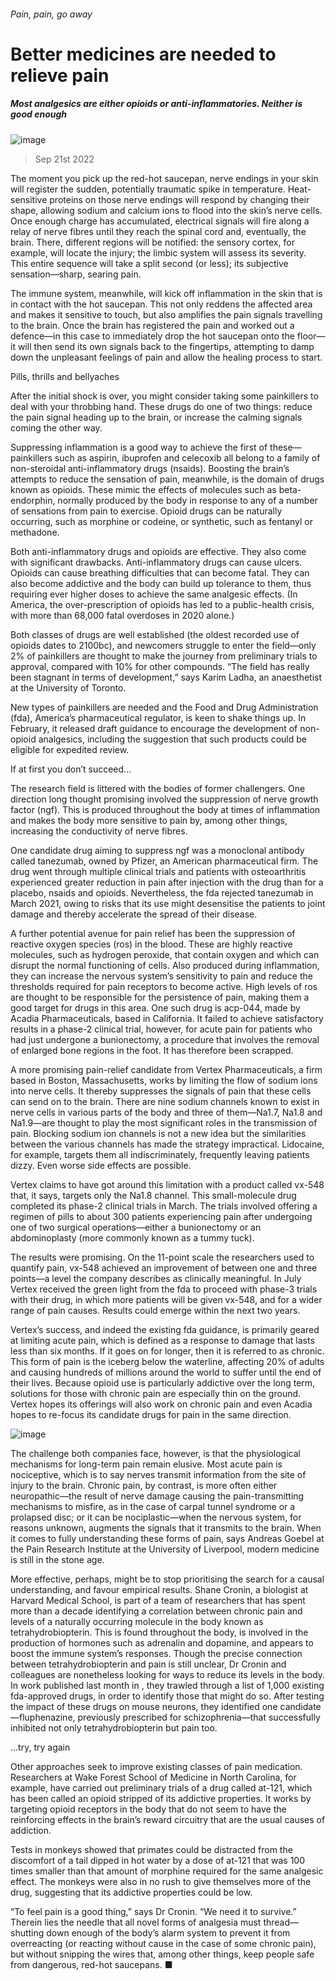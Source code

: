 ###### Pain, pain, go away
# Better medicines are needed to relieve pain 
##### Most analgesics are either opioids or anti-inflammatories. Neither is good enough 
![image](images/20220924_STD001.jpg) 
> Sep 21st 2022 
The moment you pick up the red-hot saucepan, nerve endings in your skin will register the sudden, potentially traumatic spike in temperature. Heat-sensitive proteins on those nerve endings will respond by changing their shape, allowing sodium and calcium ions to flood into the skin’s nerve cells. Once enough charge has accumulated, electrical signals will fire along a relay of nerve fibres until they reach the spinal cord and, eventually, the brain. There, different regions will be notified: the sensory cortex, for example, will locate the injury; the limbic system will assess its severity. This entire sequence will take a split second (or less); its subjective sensation—sharp, searing pain.
The immune system, meanwhile, will kick off inflammation in the skin that is in contact with the hot saucepan. This not only reddens the affected area and makes it sensitive to touch, but also amplifies the pain signals travelling to the brain. Once the brain has registered the pain and worked out a defence—in this case to immediately drop the hot saucepan onto the floor—it will then send its own signals back to the fingertips, attempting to damp down the unpleasant feelings of pain and allow the healing process to start.
Pills, thrills and bellyaches
After the initial shock is over, you might consider taking some painkillers to deal with your throbbing hand. These drugs do one of two things: reduce the pain signal heading up to the brain, or increase the calming signals coming the other way.
Suppressing inflammation is a good way to achieve the first of these—painkillers such as aspirin, ibuprofen and celecoxib all belong to a family of non-steroidal anti-inflammatory drugs (nsaids). Boosting the brain’s attempts to reduce the sensation of pain, meanwhile, is the domain of drugs known as opioids. These mimic the effects of molecules such as beta-endorphin, normally produced by the body in response to any of a number of sensations from pain to exercise. Opioid drugs can be naturally occurring, such as morphine or codeine, or synthetic, such as fentanyl or methadone.
Both anti-inflammatory drugs and opioids are effective. They also come with significant drawbacks. Anti-inflammatory drugs can cause ulcers. Opioids can cause breathing difficulties that can become fatal. They can also become addictive and the body can build up tolerance to them, thus requiring ever higher doses to achieve the same analgesic effects. (In America, the over-prescription of opioids has led to a public-health crisis, with more than 68,000 fatal overdoses in 2020 alone.)
Both classes of drugs are well established (the oldest recorded use of opioids dates to 2100bc), and newcomers struggle to enter the field—only 2% of painkillers are thought to make the journey from preliminary trials to approval, compared with 10% for other compounds. “The field has really been stagnant in terms of development,” says Karim Ladha, an anaesthetist at the University of Toronto.
New types of painkillers are needed and the Food and Drug Administration (fda), America’s pharmaceutical regulator, is keen to shake things up. In February, it released draft guidance to encourage the development of non-opioid analgesics, including the suggestion that such products could be eligible for expedited review.
If at first you don’t succeed...
The research field is littered with the bodies of former challengers. One direction long thought promising involved the suppression of nerve growth factor (ngf). This is produced throughout the body at times of inflammation and makes the body more sensitive to pain by, among other things, increasing the conductivity of nerve fibres.
One candidate drug aiming to suppress ngf was a monoclonal antibody called tanezumab, owned by Pfizer, an American pharmaceutical firm. The drug went through multiple clinical trials and patients with osteoarthritis experienced greater reduction in pain after injection with the drug than for a placebo, nsaids and opioids. Nevertheless, the fda rejected tanezumab in March 2021, owing to risks that its use might desensitise the patients to joint damage and thereby accelerate the spread of their disease.
A further potential avenue for pain relief has been the suppression of reactive oxygen species (ros) in the blood. These are highly reactive molecules, such as hydrogen peroxide, that contain oxygen and which can disrupt the normal functioning of cells. Also produced during inflammation, they can increase the nervous system’s sensitivity to pain and reduce the thresholds required for pain receptors to become active. High levels of ros are thought to be responsible for the persistence of pain, making them a good target for drugs in this area. One such drug is acp-044, made by Acadia Pharmaceuticals, based in California. It failed to achieve satisfactory results in a phase-2 clinical trial, however, for acute pain for patients who had just undergone a bunionectomy, a procedure that involves the removal of enlarged bone regions in the foot. It has therefore been scrapped.
A more promising pain-relief candidate from Vertex Pharmaceuticals, a firm based in Boston, Massachusetts, works by limiting the flow of sodium ions into nerve cells. It thereby suppresses the signals of pain that these cells can send on to the brain. There are nine sodium channels known to exist in nerve cells in various parts of the body and three of them—Na1.7, Na1.8 and Na1.9—are thought to play the most significant roles in the transmission of pain. Blocking sodium ion channels is not a new idea but the similarities between the various channels has made the strategy impractical. Lidocaine, for example, targets them all indiscriminately, frequently leaving patients dizzy. Even worse side effects are possible.
Vertex claims to have got around this limitation with a product called vx-548 that, it says, targets only the Na1.8 channel. This small-molecule drug completed its phase-2 clinical trials in March. The trials involved offering a regimen of pills to about 300 patients experiencing pain after undergoing one of two surgical operations—either a bunionectomy or an abdominoplasty (more commonly known as a tummy tuck).
The results were promising. On the 11-point scale the researchers used to quantify pain, vx-548 achieved an improvement of between one and three points—a level the company describes as clinically meaningful. In July Vertex received the green light from the fda to proceed with phase-3 trials with their drug, in which more patients will be given vx-548, and for a wider range of pain causes. Results could emerge within the next two years. 
Vertex’s success, and indeed the existing fda guidance, is primarily geared at limiting acute pain, which is defined as a response to damage that lasts less than six months. If it goes on for longer, then it is referred to as chronic. This form of pain is the iceberg below the waterline, affecting 20% of adults and causing hundreds of millions around the world to suffer until the end of their lives. Because opioid use is particularly addictive over the long term, solutions for those with chronic pain are especially thin on the ground. Vertex hopes its offerings will also work on chronic pain and even Acadia hopes to re-focus its candidate drugs for pain in the same direction. 
![image](images/20220924_STC029.png) 

The challenge both companies face, however, is that the physiological mechanisms for long-term pain remain elusive. Most acute pain is nociceptive, which is to say nerves transmit information from the site of injury to the brain. Chronic pain, by contrast, is more often either neuropathic—the result of nerve damage causing the pain-transmitting mechanisms to misfire, as in the case of carpal tunnel syndrome or a prolapsed disc; or it can be nociplastic—when the nervous system, for reasons unknown, augments the signals that it transmits to the brain. When it comes to fully understanding these forms of pain, says Andreas Goebel at the Pain Research Institute at the University of Liverpool, modern medicine is still in the stone age.
More effective, perhaps, might be to stop prioritising the search for a causal understanding, and favour empirical results. Shane Cronin, a biologist at Harvard Medical School, is part of a team of researchers that has spent more than a decade identifying a correlation between chronic pain and levels of a naturally occurring molecule in the body known as tetrahydrobiopterin. This is found throughout the body, is involved in the production of hormones such as adrenalin and dopamine, and appears to boost the immune system’s responses. Though the precise connection between tetrahydrobiopterin and pain is still unclear, Dr Cronin and colleagues are nonetheless looking for ways to reduce its levels in the body. In work published last month in , they trawled through a list of 1,000 existing fda-approved drugs, in order to identify those that might do so. After testing the impact of these drugs on mouse neurons, they identified one candidate—fluphenazine, previously prescribed for schizophrenia—that successfully inhibited not only tetrahydrobiopterin but pain too. 
…try, try again
Other approaches seek to improve existing classes of pain medication. Researchers at Wake Forest School of Medicine in North Carolina, for example, have carried out preliminary trials of a drug called at-121, which has been called an opioid stripped of its addictive properties. It works by targeting opioid receptors in the body that do not seem to have the reinforcing effects in the brain’s reward circuitry that are the usual causes of addiction. 
Tests in monkeys showed that primates could be distracted from the discomfort of a tail dipped in hot water by a dose of at-121 that was 100 times smaller than that amount of morphine required for the same analgesic effect. The monkeys were also in no rush to give themselves more of the drug, suggesting that its addictive properties could be low.
“To feel pain is a good thing,” says Dr Cronin. “We need it to survive.” Therein lies the needle that all novel forms of analgesia must thread—shutting down enough of the body’s alarm system to prevent it from overreacting (or reacting without cause in the case of some chronic pain), but without snipping the wires that, among other things, keep people safe from dangerous, red-hot saucepans. ■

